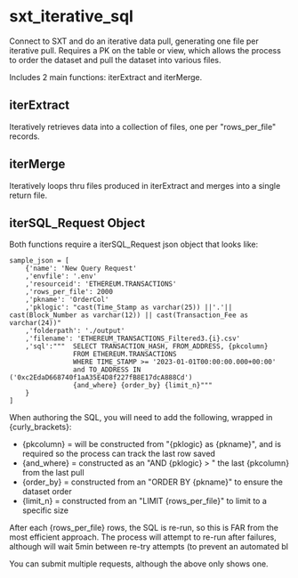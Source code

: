 # sxt_iterative_sql
Connect to SXT and do an iterative data pull, generating one file per iterative pull.    Requires a PK on the table or view, which allows the process to order the dataset and pull the dataset into various files. 

Includes 2 main functions: iterExtract and iterMerge.   

## iterExtract
Iteratively retrieves data into a collection of files, one per "rows_per_file" records.

## iterMerge
Iteratively loops thru files produced in iterExtract and merges into a single return file. 

## iterSQL_Request Object
Both functions require a iterSQL_Request json object that looks like:


```
sample_json = [ 
    {'name': 'New Query Request'
    ,'envfile': '.env'
    ,'resourceid': 'ETHEREUM.TRANSACTIONS'
    ,'rows_per_file': 2000
    ,'pkname': 'OrderCol'
    ,'pklogic': "cast(Time_Stamp as varchar(25)) ||'.'|| cast(Block_Number as varchar(12)) || cast(Transaction_Fee as varchar(24))"
    ,'folderpath': './output'
    ,'filename': 'ETHEREUM_TRANSACTIONS_Filtered3.{i}.csv'
    ,'sql':"""  SELECT TRANSACTION_HASH, FROM_ADDRESS, {pkcolumn}
                FROM ETHEREUM.TRANSACTIONS 
                WHERE TIME_STAMP >= '2023-01-01T00:00:00.000+00:00' 
                and TO_ADDRESS IN ('0xc2EdaD668740f1aA35E4D8f227fB8E17dcA888Cd')
                {and_where} {order_by} {limit_n}"""
    }
]
```

When authoring the SQL, you will need to add the following, wrapped in {curly_brackets}:
- {pkcolumn} = will be constructed from "{pklogic} as {pkname}", and is required so the process can track the last row saved
- {and_where} = constructed as an "AND {pklogic} > " the last {pkcolumn} from the last pull
- {order_by} = constructed from an "ORDER BY {pkname}" to ensure the dataset order
- {limit_n} = constructed from an "LIMIT {rows_per_file}" to limit to a specific size

After each {rows_per_file} rows, the SQL is re-run, so this is FAR from the most efficient approach.  The process will attempt to re-run after failures, although will wait 5min between re-try attempts (to prevent an automated bl

You can submit multiple requests, although the above only shows one.

